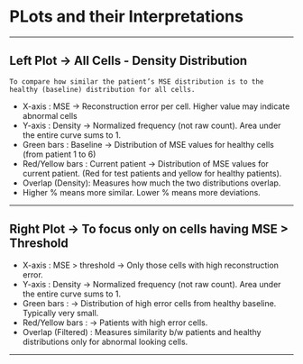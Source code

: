 # PLots and their Interpretations

---

## Left Plot → All Cells - Density Distribution

`To compare how similar the patient’s MSE distribution is to the healthy (baseline) distribution for all cells.` 

- X-axis : MSE  → Reconstruction error per cell. Higher value may indicate       abnormal cells
- Y-axis : Density → Normalized frequency (not raw count). Area under the entire curve sums to 1.
- Green bars : Baseline → Distribution of MSE values for healthy cells (from patient 1 to 6)
- Red/Yellow bars : Current patient → Distribution of MSE values for current patient. (Red for test patients and yellow for healthy patients).
- Overlap (Density): Measures how much the two distributions overlap.
- Higher % means more similar. Lower % means more deviations.

---

## Right Plot → To focus only on cells having MSE > Threshold

- X-axis : MSE > threshold  → Only those cells with high reconstruction error.
- Y-axis : Density → Normalized frequency (not raw count). Area under the entire curve sums to 1.
- Green bars : → Distribution of high error cells from healthy baseline. Typically very small.
- Red/Yellow bars : → Patients with high error cells.
- Overlap (Filtered) : Measures similarity b/w patients and healthy distributions only for abnormal looking cells.

---




